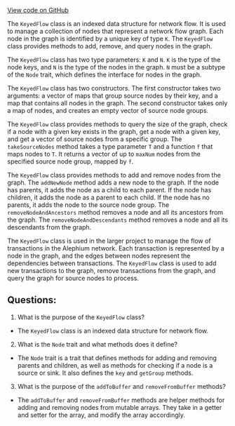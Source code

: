 [View code on GitHub](https://github.com/alephium/alephium/blob/master/flow/src/main/scala/org/alephium/flow/mempool/KeyedFlow.scala)

The `KeyedFlow` class is an indexed data structure for network flow. It is used to manage a collection of nodes that represent a network flow graph. Each node in the graph is identified by a unique key of type `K`. The `KeyedFlow` class provides methods to add, remove, and query nodes in the graph.

The `KeyedFlow` class has two type parameters: `K` and `N`. `K` is the type of the node keys, and `N` is the type of the nodes in the graph. `N` must be a subtype of the `Node` trait, which defines the interface for nodes in the graph.

The `KeyedFlow` class has two constructors. The first constructor takes two arguments: a vector of maps that group source nodes by their key, and a map that contains all nodes in the graph. The second constructor takes only a map of nodes, and creates an empty vector of source node groups.

The `KeyedFlow` class provides methods to query the size of the graph, check if a node with a given key exists in the graph, get a node with a given key, and get a vector of source nodes from a specific group. The `takeSourceNodes` method takes a type parameter `T` and a function `f` that maps nodes to `T`. It returns a vector of up to `maxNum` nodes from the specified source node group, mapped by `f`.

The `KeyedFlow` class provides methods to add and remove nodes from the graph. The `addNewNode` method adds a new node to the graph. If the node has parents, it adds the node as a child to each parent. If the node has children, it adds the node as a parent to each child. If the node has no parents, it adds the node to the source node group. The `removeNodeAndAncestors` method removes a node and all its ancestors from the graph. The `removeNodeAndDescendants` method removes a node and all its descendants from the graph.

The `KeyedFlow` class is used in the larger project to manage the flow of transactions in the Alephium network. Each transaction is represented by a node in the graph, and the edges between nodes represent the dependencies between transactions. The `KeyedFlow` class is used to add new transactions to the graph, remove transactions from the graph, and query the graph for source nodes to process.
## Questions: 
 1. What is the purpose of the `KeyedFlow` class?
- The `KeyedFlow` class is an indexed data structure for network flow.

2. What is the `Node` trait and what methods does it define?
- The `Node` trait is a trait that defines methods for adding and removing parents and children, as well as methods for checking if a node is a source or sink. It also defines the `key` and `getGroup` methods.

3. What is the purpose of the `addToBuffer` and `removeFromBuffer` methods?
- The `addToBuffer` and `removeFromBuffer` methods are helper methods for adding and removing nodes from mutable arrays. They take in a getter and setter for the array, and modify the array accordingly.